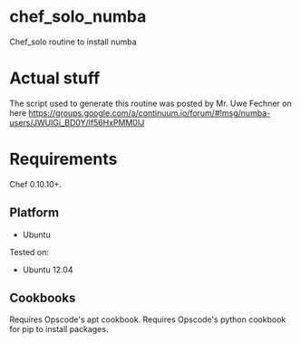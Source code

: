 chef_solo_numba
===============

Chef_solo routine to install numba


Actual stuff
============
The script used to generate this routine was posted by Mr. Uwe Fechner on here https://groups.google.com/a/continuum.io/forum/#!msg/numba-users/JWUIGi_BD0Y/lf56HxPMM0IJ

Requirements
============

Chef 0.10.10+.

Platform
--------

* Ubuntu

Tested on:

* Ubuntu 12.04

Cookbooks
---------

Requires Opscode's apt cookbook.
Requires Opscode's python cookbook for pip to install packages.

